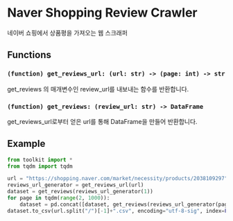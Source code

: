 # Naver Shopping Review Crawler
네이버 쇼핑에서 상품평을 가져오는 웹 스크래퍼

## Functions

### `(function) get_reviews_url: (url: str) -> (page: int) -> str`

get_reviews 의 매개변수인 review_url를 내보내는 함수를 반환합니다.


### `(function) get_reviews: (review_url: str) -> DataFrame`

get_reviews_url로부터 얻은 url를 통해 DataFrame을 만들어 반환합니다.

## Example

```py
from toolkit import *
from tqdm import tqdm

url = "https://shopping.naver.com/market/necessity/products/2038109297"
reviews_url_generator = get_reviews_url(url)
dataset = get_reviews(reviews_url_generator(1))
for page in tqdm(range(2, 1000)):
    dataset = pd.concat([dataset, get_reviews(reviews_url_generator(page))], ignore_index=True)
dataset.to_csv(url.split("/")[-1]+".csv", encoding="utf-8-sig", index=False)
```
